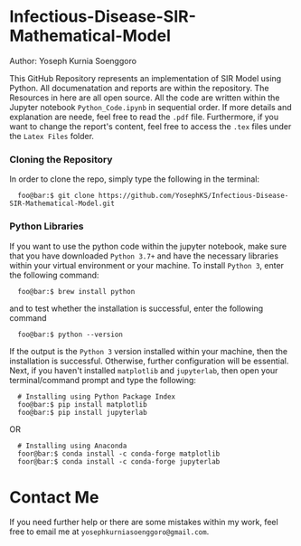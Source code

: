 # Infectious-Disease-SIR-Mathematical-Model
Author: Yoseph Kurnia Soenggoro

This GitHub Repository represents an implementation of SIR Model using Python. All documenatation and reports are within the repository. The Resources in here are all open source. All the code are written within the Jupyter notebook `Python_Code.ipynb` in sequential order. If more details and explanation are neede, feel free to read the `.pdf` file. Furthermore, if you want to change the report's content, feel free to access the `.tex` files under the `Latex Files` folder.

### Cloning the Repository
In order to clone the repo, simply type the following in the terminal:

```console
  foo@bar:$ git clone https://github.com/YosephKS/Infectious-Disease-SIR-Mathematical-Model.git
```
### Python Libraries
If you want to use the python code within the jupyter notebook, make sure that you have downloaded `Python 3.7+` and have the necessary libraries within your virtual environment or your machine. To install `Python 3`, enter the following command:

```console
  foo@bar:$ brew install python
```

and to test whether the installation is successful, enter the following command

```console
  foo@bar:$ python --version
```
If the output is the `Python 3` version installed within your machine, then the installation is successful. Otherwise, further configuration will be essential. Next, if you haven't installed `matplotlib` and `jupyterlab`, then open your terminal/command prompt and type the following:

```console
  # Installing using Python Package Index
  foo@bar:$ pip install matplotlib
  foo@bar:$ pip install jupyterlab
```
OR
```console
  # Installing using Anaconda
  foor@bar:$ conda install -c conda-forge matplotlib
  foor@bar:$ conda install -c conda-forge jupyterlab
```

# Contact Me
If you need further help or there are some mistakes within my work, feel free to email me at `yosephkurniasoenggoro@gmail.com`.
